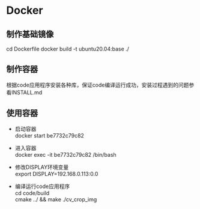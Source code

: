 # Docker
## 制作基础镜像
cd Dockerfile
docker build -t ubuntu20.04:base ./  

## 制作容器
根据code应用程序安装各种库，保证code编译运行成功，安装过程遇到的问题参看INSTALL.md

## 使用容器
- 启动容器  
  docker start be7732c79c82  

- 进入容器  
  docker exec -it be7732c79c82 /bin/bash 
 
- 修改DISPLAY环境变量  
  export DISPLAY=192.168.0.113:0.0  

- 编译运行code应用程序  
  cd code/build  
  cmake ../ && make 
  ./cv_crop_img
